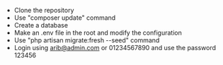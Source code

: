 - Clone the repository
- Use "composer update" command
- Create a database
- Make an .env file in the root and modify the configuration
- Use "php artisan migrate:fresh --seed" command
- Login using arib@admin.com or 01234567890 and use the password 123456